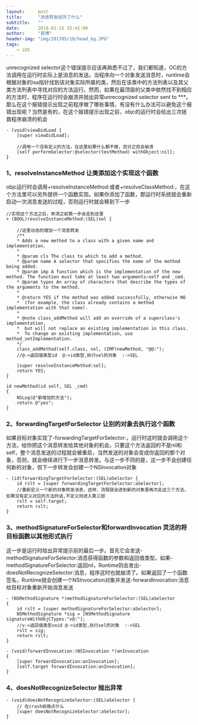 ```yaml
---
layout:     post
title:      "消息转发经历了什么"
subtitle:   ""
date:       2018-01-15 15:41:00
author:     "易博"
header-img: "img/201705/18/head_bg.JPG"
tags:
    - iOS
---
```


unrecognized selector这个错误提示应该再熟悉不过了，我们都知道，OC的方法调用在运行时实际上是消息的发送。当程序向一个对象发送消息时，runtime会根据对象的isa指针找到该对象实际所属的类，然后在该类中的方法列表以及其父类方法列表中寻找对应的方法运行。然而，如果在最顶层的父类中依然找不到相应的方法时，程序在运行时会崩溃并抛出异常unrecognized selector sent to ***。那么在这个报错提示出现之前程序做了哪些事情，有没有什么办法可以避免这个报错出现呢？当然是有的，在这个报错提示出现之前，objc的运行时会给出三次拯救程序崩溃的机会

```
- (void)viewDidLoad {
    [super viewDidLoad];
    
    //调用一个没有定义的方法，在这里如果什么都不做，百分之百会崩溃
    [self performSelector:@selector(testMethod) withObject:nil];
}
```

### 1、resolveInstanceMethod 让类添加这个实现这个函数

objc运行时会调用+resolveInstanceMethod:或者+resolveClassMethod:，在这个方法里可以另外提供一个函数实现。如果你添加了函数，那运行时系统就会重新启动一次消息发送的过程，否则运行时就会移到下一步

```
//实现这个方法之后，奔溃之前第一步会走到这里
+ (BOOL)resolveInstanceMethod:(SEL)sel {

    //这里动态的增加一个消息转发
    /** 
    * Adds a new method to a class with a given name and implementation.
    * 
    * @param cls The class to which to add a method.
    * @param name A selector that specifies the name of the method being added.
    * @param imp A function which is the implementation of the new method. The function must take at least two arguments—self and _cmd.
    * @param types An array of characters that describe the types of the arguments to the method. 
    * 
    * @return YES if the method was added successfully, otherwise NO 
    *  (for example, the class already contains a method implementation with that name).
    *
    * @note class_addMethod will add an override of a superclass's implementation, 
    *  but will not replace an existing implementation in this class. 
    *  To change an existing implementation, use method_setImplementation.
    */
    class_addMethod(self.class, sel, (IMP)newMethod, "@@:");
    //@->返回值类型id  @->id类型,执行sel的对象  :->SEL

    [super resolveInstanceMethod:sel];
    return YES;
}

id newMethod(id self, SEL _cmd)
{
    NSLog(@"新增加的方法");
    return @"yes";
}

```

### 2、forwardingTargetForSelector 让别的对象去执行这个函数

如果目标对象实现了-forwardingTargetForSelector:，运行时这时就会调用这个方法，给你把这个消息转发给其他对象的机会。只要这个方法返回的不是nil和self，整个消息发送的过程就会被重启，当然发送的对象会变成你返回的那个对象，否则，就会继续进行下一步消息转发。与这一步不同的是，这一步不会创建任何新的对象，但下一步转发会创建一个NSInvocation对象

```
- (id)forwardingTargetForSelector:(SEL)aSelector {
    id rslt = [super forwardingTargetForSelector:aSelector];
    //重新定义一个新的对象转发消息，这样，流程就会进到新的对象里再次走这三个方法，如果没有定义对应的方法的话,不定义则进入第三部
    rslt = self.target;
    return rslt;
}
```

### 3、methodSignatureForSelector和forwardInvocation  灵活的将目标函数以其他形式执行 

这一步是运行时给出异常提示前的最后一步。首先它会发送-methodSignatureForSelector:消息获得函数的参数和返回值类型。如果-methodSignatureForSelector:返回nil，Runtime则会发出-doesNotRecognizeSelector:消息，程序这时也就崩溃了。如果返回了一个函数签名，Runtime就会创建一个NSInvocation对象并发送-forwardInvocation:消息给目标对象重新开始消息发送

```
- (NSMethodSignature *)methodSignatureForSelector:(SEL)aSelector
{
    id rslt = [super methodSignatureForSelector:aSelector];
    NSMethodSignature *sig = [NSMethodSignature signatureWithObjCTypes:"v@:"];
    //v->返回值类型void @->id类型,执行sel的对象  :->SEL
    rslt = sig;
    return rslt;
}

- (void)forwardInvocation:(NSInvocation *)anInvocation
{
    [super forwardInvocation:anInvocation];
    [self.target forwardInvocation:anInvocation];
}
```

### 4、doesNotRecognizeSelector 抛出异常

```
- (void)doesNotRecognizeSelector:(SEL)aSelector {
    // 在crash前做点什么
    [super doesNotRecognizeSelector:aSelector];
}
```




